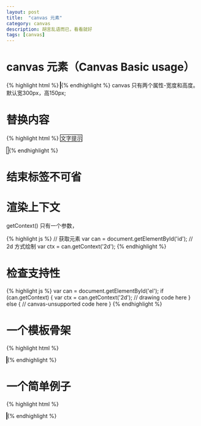 ```yaml
---
layout: post
title:  "canvas 元素"
category: canvas
description: 胡言乱语而已，看看就好
tags: [canvas]
---
```



# canvas 元素（Canvas Basic usage）

{% highlight html %}
    <canvas id="tutoriad" width="300" height="150"></canvas>
{% endhighlight %}
canvas 只有两个属性-宽度和高度。
默认宽300px，高150px;

# 替换内容
{% highlight html %}
<canvas>
    <!-- 如果浏览器不支持 -->
    文字提示
</canvas>

<canvas>
    <!-- 如果浏览器不支持 -->
    <img alt="" />
</canvas>
{% endhighlight %}

# 结束标签不可省

# 渲染上下文
getContext() 只有一个参数，

{% highlight js %}
// 获取元素
var can = document.getElementById('id');
// 2d 方式绘制
var ctx = can.getContext('2d');
{% endhighlight %}

# 检查支持性
{% highlight js %}
var can = document.getElementById('el');
if (can.getContext) {
    var ctx = can.getContext('2d');
    // drawing code here
} else {
    // canvas-unsupported code here
}
{% endhighlight %}

# 一个模板骨架

{% highlight html %}
<html>
  <head>
    <title>Canvas tutorial</title>
    <script type="text/javascript">
      function draw(){
        var canvas = document.getElementById('tutorial');
        if (canvas.getContext){
          var ctx = canvas.getContext('2d');
        }
      }
    </script>
    <style type="text/css">
      canvas { border: 1px solid black; }
    </style>
  </head>
  <body onload="draw();">
    <canvas id="tutorial" width="150" height="150"></canvas>
  </body>
</html>
{% endhighlight %}

# 一个简单例子
{% highlight html %}
<html>
 <head>
  <script type="application/javascript">
    function draw() {
      var canvas = document.getElementById("canvas");
      if (canvas.getContext) {
        var ctx = canvas.getContext("2d");

        ctx.fillStyle = "rgb(200,0,0)";
        ctx.fillRect (10, 10, 55, 50);

        ctx.fillStyle = "rgba(0, 0, 200, 0.5)";
        ctx.fillRect (30, 30, 55, 50);
      }
    }
  </script>
 </head>
 <body onload="draw();">
   <canvas id="canvas" width="150" height="150"></canvas>
 </body>
</html>
{% endhighlight %}
